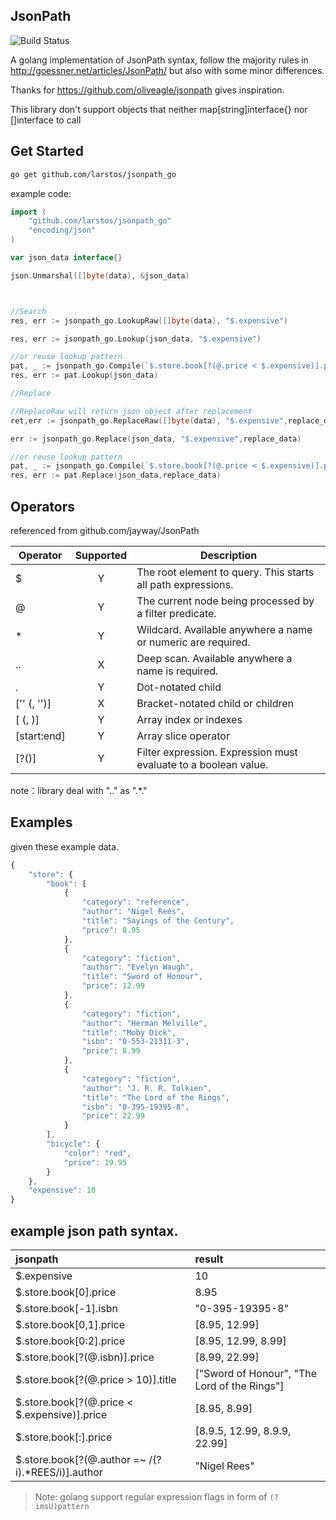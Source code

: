 JsonPath
----------------
![Build Status](https://travis-ci.com/larstos/jsonpath_go.svg?branch=main)

A golang implementation of JsonPath syntax,
follow the majority rules in http://goessner.net/articles/JsonPath/
but also with some minor differences.

Thanks for https://github.com/oliveagle/jsonpath gives inspiration.

This library don't support objects that neither map[string]interface{} nor []interface to call

Get Started
------------

```bash
go get github.com/larstos/jsonpath_go
```

example code:

```go
import (
    "github.com/larstos/jsonpath_go"
    "encoding/json"
)

var json_data interface{}

json.Unmarshal([]byte(data), &json_data)



//Search
res, err := jsonpath_go.LookupRaw([]byte(data), "$.expensive")

res, err := jsonpath_go.Lookup(json_data, "$.expensive")

//or reuse lookup pattern
pat, _ := jsonpath_go.Compile(`$.store.book[?(@.price < $.expensive)].price`)
res, err := pat.Lookup(json_data)

//Replace

//ReplaceRaw will return json object after replacement
ret,err := jsonpath_go.ReplaceRaw([]byte(data), "$.expensive",replace_data)

err := jsonpath_go.Replace(json_data, "$.expensive",replace_data)

//or reuse lookup pattern
pat, _ := jsonpath_go.Compile(`$.store.book[?(@.price < $.expensive)].price`)
res, err := pat.Replace(json_data,replace_data)

```

Operators
--------
referenced from github.com/jayway/JsonPath

| Operator | Supported | Description |
| ---- | :---: | ---------- |
| $ 					  | Y | The root element to query. This starts all path expressions. |
| @ 				      | Y | The current node being processed by a filter predicate. |
| * 					  | Y | Wildcard. Available anywhere a name or numeric are required. |
| .. 					  | X | Deep scan. Available anywhere a name is required. |
| .<name> 				  | Y | Dot-notated child |
| ['<name>' (, '<name>')] | X | Bracket-notated child or children |
| [<number> (, <number>)] | Y | Array index or indexes |
| [start:end] 			  | Y | Array slice operator |
| [?(<expression>)] 	  | Y | Filter expression. Expression must evaluate to a boolean value. |

note：library deal with ".." as ".*."

Examples
--------
given these example data.

```javascript
{
    "store": {
        "book": [
            {
                "category": "reference",
                "author": "Nigel Rees",
                "title": "Sayings of the Century",
                "price": 8.95
            },
            {
                "category": "fiction",
                "author": "Evelyn Waugh",
                "title": "Sword of Honour",
                "price": 12.99
            },
            {
                "category": "fiction",
                "author": "Herman Melville",
                "title": "Moby Dick",
                "isbn": "0-553-21311-3",
                "price": 8.99
            },
            {
                "category": "fiction",
                "author": "J. R. R. Tolkien",
                "title": "The Lord of the Rings",
                "isbn": "0-395-19395-8",
                "price": 22.99
            }
        ],
        "bicycle": {
            "color": "red",
            "price": 19.95
        }
    },
    "expensive": 10
}
```
example json path syntax.
----

| jsonpath | result|
| :--------- | :-------|
| $.expensive 			                           | 10|
| $.store.book[0].price                            | 8.95|
| $.store.book[-1].isbn                            | "0-395-19395-8"|
| $.store.book[0,1].price                          | [8.95, 12.99]   |
| $.store.book[0:2].price                          | [8.95, 12.99, 8.99]|
| $.store.book[?(@.isbn)].price                    |  [8.99, 22.99] |
| $.store.book[?(@.price > 10)].title              | ["Sword of Honour", "The Lord of the Rings"]|
| $.store.book[?(@.price < $.expensive)].price     | [8.95, 8.99] |
| $.store.book[:].price                            | [8.9.5, 12.99, 8.9.9, 22.99] |
| $.store.book[?(@.author =~ /(?i).*REES/i)].author | "Nigel Rees" |

> Note: golang support regular expression flags in form of `(?imsU)pattern`